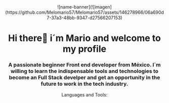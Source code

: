 <div id="header" align="center">
    ![name-banner](![imagen](https://github.com/Melomario57/Melomario57/assets/146278966/06a690d7-37a3-48bb-9347-d27566207153)
    <h1 align="center">Hi there👋 i´m Mario and welcome to my profile</h1>
    <h3 align="cenyer">A passionate beginner Front end developer from México. I´m willing to learn the indispensable tools and technologies to become an Full Stack develper and        get an opportunity in the future to work in the tech industry.
    </h3>
<div/>





Languages and Tools:



<!--
**Melomario57/Melomario57** is a ✨ _special_ ✨ repository because its `README.md` (this file) appears on your GitHub profile.

Here are some ideas to get you started:

- 🔭 I’m currently working on ...
- 🌱 I’m currently learning ...
- 👯 I’m looking to collaborate on ...
- 🤔 I’m looking for help with ...
- 💬 Ask me about ...
- 📫 How to reach me: ...
- 😄 Pronouns: ...
- ⚡ Fun fact: ...
-->

